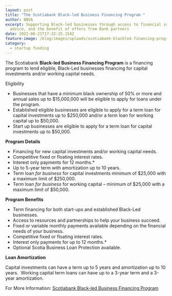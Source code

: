 ```yaml
---
layout: post
title: "The Scotiabank Black-led Business Financing Program "
author: BBVA
excerpt: Supporting Black-led businesses through access to financial solutions,
  advice, and the benefit of offers from Bank partners
date: 2022-06-21T17:32:25.154Z
feature-image: /blog/images/uploads/scotiabank-blackled-financing-program.jpg
category:
  - startup funding
---
```

The Scotiabank **Black-led Business Financing Program** is a financing program to lend eligible, Black-Led businesses financing for capital investments and/or working capital needs.

Eligibility

* Businesses that have a minimum black ownership of 50% or more and annual sales up to $15,000,000 will be eligible to apply for loans under the program.
* Established eligible businesses are eligible to apply for a term loan for capital investments up to $250,000 and/or a term loan for working capital up to $50,000.
* Start up businesses are eligible to apply for a term loan for capital investments up to $50,000.

**Program Details**

* Financing for new capital investments and/or working capital needs.
* Competitive fixed or floating interest rates.
* Interest only payments for 12 months.*
* Up to 5-year term with amortization up to 10 years.
* Term loan *for business* for capital investments minimum of $25,000 with a maximum limit of $250,000.
* Term loan *for business* for working capital – minimum of $25,000 with a maximum limit of $50,000.

**Program Benefits**

* Term financing for both start-ups and established Black-Led businesses.
* Access to resources and partnerships to help your business succeed.
* Fixed or variable monthly payments available depending on the financial needs of your business.
* Competitive fixed or floating interest rates.
* Interest only payments for up to 12 months.*
* Optional Scotia Business Loan Protection available.

**Loan Amortization**

Capital investments can have a term up to 5 years and amortization up to 10 years.  Working capital term loans can have up to a 3-year term and a 3-year amortization.

For More Information: [Scotiabank Black-led Business Financing Program ](https://www.scotiabank.com/ca/en/small-business/business-banking/loans-leases/blbfp.html)